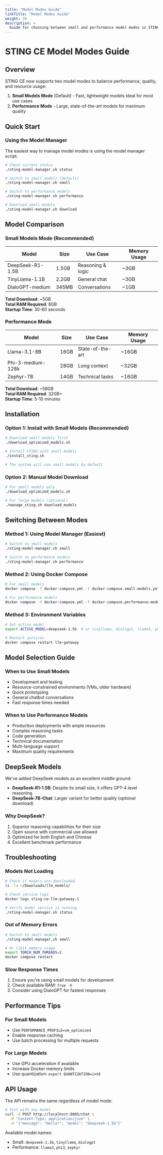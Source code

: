 ```yaml
---
title: "Model Modes Guide"
linkTitle: "Model Modes Guide"
weight: 30
description: >
  Guide for choosing between small and performance model modes in STING CE.
---
```


# STING CE Model Modes Guide

## Overview

STING CE now supports two model modes to balance performance, quality, and resource usage:

1. **Small Models Mode** (Default) - Fast, lightweight models ideal for most use cases
2. **Performance Mode** - Large, state-of-the-art models for maximum quality

## Quick Start

### Using the Model Manager

The easiest way to manage model modes is using the model manager script:

```bash
# Check current status
./sting-model-manager.sh status

# Switch to small models (default)
./sting-model-manager.sh small

# Switch to performance models
./sting-model-manager.sh performance

# Download small models
./sting-model-manager.sh download
```

## Model Comparison

### Small Models Mode (Recommended)

| Model | Size | Use Case | Memory Usage |
|-------|------|----------|--------------|
| DeepSeek-R1-1.5B | 1.5GB | Reasoning & logic | ~3GB |
| TinyLlama-1.1B | 2.2GB | General chat | ~3GB |
| DialoGPT-medium | 345MB | Conversations | ~1GB |

**Total Download**: ~5GB  
**Total RAM Required**: 8GB  
**Startup Time**: 30-60 seconds

### Performance Mode

| Model | Size | Use Case | Memory Usage |
|-------|------|----------|--------------|
| Llama-3.1-8B | 16GB | State-of-the-art | ~16GB |
| Phi-3-medium-128k | 28GB | Long context | ~32GB |
| Zephyr-7B | 14GB | Technical tasks | ~16GB |

**Total Download**: ~58GB  
**Total RAM Required**: 32GB+  
**Startup Time**: 5-10 minutes

## Installation

### Option 1: Install with Small Models (Recommended)

```bash
# Download small models first
./download_optimized_models.sh

# Install STING with small models
./install_sting.sh

# The system will use small models by default
```

### Option 2: Manual Model Download

```bash
# For small models only
./download_optimized_models.sh

# For large models (optional)
./manage_sting.sh download_models
```

## Switching Between Modes

### Method 1: Using Model Manager (Easiest)

```bash
# Switch to small models
./sting-model-manager.sh small

# Switch to performance models
./sting-model-manager.sh performance
```

### Method 2: Using Docker Compose

```bash
# For small models
docker compose -f docker-compose.yml -f docker-compose.small-models.yml up -d

# For performance models
docker compose -f docker-compose.yml -f docker-compose.performance-models.yml up -d
```

### Method 3: Environment Variables

```bash
# Set active model
export ACTIVE_MODEL=deepseek-1.5b  # or tinyllama, dialogpt, llama3, phi3, zephyr

# Restart services
docker compose restart llm-gateway
```

## Model Selection Guide

### When to Use Small Models

- Development and testing
- Resource-constrained environments (VMs, older hardware)
- Quick prototyping
- General chatbot conversations
- Fast response times needed

### When to Use Performance Models

- Production deployments with ample resources
- Complex reasoning tasks
- Code generation
- Technical documentation
- Multi-language support
- Maximum quality requirements

## DeepSeek Models

We've added DeepSeek models as an excellent middle ground:

- **DeepSeek-R1-1.5B**: Despite its small size, it offers GPT-4 level reasoning
- **DeepSeek-7B-Chat**: Larger variant for better quality (optional download)

### Why DeepSeek?

1. Superior reasoning capabilities for their size
2. Open source with commercial use allowed
3. Optimized for both English and Chinese
4. Excellent benchmark performance

## Troubleshooting

### Models Not Loading

```bash
# Check if models are downloaded
ls -la ~/Downloads/llm_models/

# Check service logs
docker logs sting-ce-llm-gateway-1

# Verify model service is running
./sting-model-manager.sh status
```

### Out of Memory Errors

```bash
# Switch to small models
./sting-model-manager.sh small

# Or limit memory usage
export TORCH_NUM_THREADS=2
docker compose restart
```

### Slow Response Times

1. Ensure you're using small models for development
2. Check available RAM: `free -h`
3. Consider using DialoGPT for fastest responses

## Performance Tips

### For Small Models
- Use `PERFORMANCE_PROFILE=vm_optimized`
- Enable response caching
- Use batch processing for multiple requests

### For Large Models
- Use GPU acceleration if available
- Increase Docker memory limits
- Use quantization: `export QUANTIZATION=int8`

## API Usage

The API remains the same regardless of model mode:

```bash
# Test with any model
curl -X POST http://localhost:8085/chat \
  -H "Content-Type: application/json" \
  -d '{"message": "Hello!", "model": "deepseek-1.5b"}'
```

Available model names:
- Small: `deepseek-1.5b`, `tinyllama`, `dialogpt`
- Performance: `llama3`, `phi3`, `zephyr`